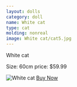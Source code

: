 ```yaml
---
layout: dolls
category: doll
name: White cat
type: cat
molding: nonreal
image: White cat/cat5.jpg
---
```


White cat

Size: 60cm
price: $59.99

![White cat](http://mameneko.a-thera.jp/image/186.jpg)
     <a class="btn giga" href="{{site.baseurl}}/cart/">Buy Now</a>
